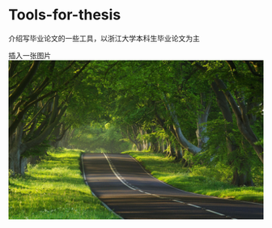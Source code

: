 # Tools-for-thesis
介绍写毕业论文的一些工具，以浙江大学本科生毕业论文为主

插入一张图片
![anImage](https://github.com/alone-tree/Tools-for-thesis/blob/main/1508582714754.jpg?raw=true)

